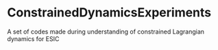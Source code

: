 # ConstrainedDynamicsExperiments
A set of codes made during understanding of constrained Lagrangian dynamics for ESIC 
